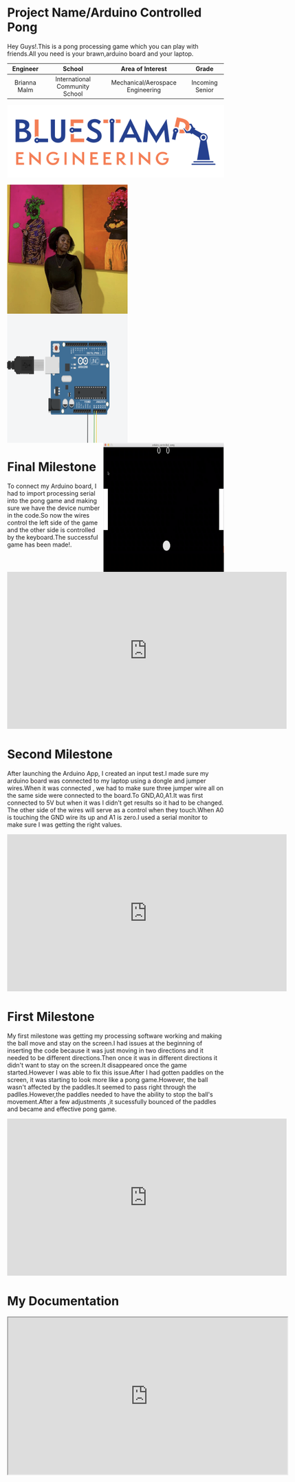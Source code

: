 ﻿# Project Name/Arduino Controlled Pong
Hey Guys!.This is a pong processing game which you can play with friends.All you need is your brawn,arduino board and your laptop.

| **Engineer** | **School** | **Area of Interest** | **Grade** |
|:--:|:--:|:--:|:--:|
| Brianna Malm | International Community School | Mechanical/Aerospace Engineering | Incoming Senior

![Headstone Image](https://raw.githubusercontent.com/BlueStampEng/BSE_Template_Portfolio/de8633f62b5da2234992a0178a6a72fd6df7e7e1/branding/BlueStamp-Logo.svg)

<img src="headshot.png" height="300" width="280" align="left">
<img src="diagram.png" height="300" width="280" align="center">
<img src="pong.png" height="300" width="280" align="right">

# Final Milestone
To connect my Arduino board, I had to import processing serial into the pong game and making sure we have the device number in the code.So now the wires control the left side of the game and the other side is controlled by the keyboard.The successful game has been made!.

<iframe width="650" height="365" src="https://www.youtube.com/embed/FmGTrq9Gdn4" title="YouTube video player" frameborder="0" allow="accelerometer; autoplay; clipboard-write; encrypted-media; gyroscope; picture-in-picture" allowfullscreen></iframe>

# Second Milestone
After launching the Arduino App, I created an input test.I made sure my arduino board was connected to my laptop using a dongle and jumper wires.When it was connected , we had to make sure three jumper wire all on the same side were connected to the board.To GND,A0,A1.It was first connected to 5V but when it was I didn't get results so it had to be changed.
The other side of the wires will serve as a control when they touch.When A0 is touching the GND wire its up and A1 is zero.I used a serial monitor to make sure I was getting the right values.

<iframe width="650" height="365" src="https://www.youtube.com/embed/6sgyN1Y26Gs" title="YouTube video player" frameborder="0" allow="accelerometer; autoplay; clipboard-write; encrypted-media; gyroscope; picture-in-picture" allowfullscreen></iframe>

# First Milestone
  

My first milestone was getting my processing software working and making the ball move and stay on the screen.I had issues at the beginning of inserting the code because it was just moving in two directions and it needed to be different directions.Then once it was in different directions it didn't want to stay on the screen.It disappeared once the game started.However I was able to fix this issue.After I had gotten paddles on the screen, it was starting to look more like a pong game.However, the ball wasn't affected by the paddles.It seemed to pass right through the padlles.However,the paddles needed to have the ability to stop the ball's movement.After a few adjustments ,it  sucessfully bounced of the paddles and became and effective pong game.

<iframe width="650" height="365" src="https://www.youtube.com/embed/bWMObeQ9i6E" title="YouTube video player" frameborder="0" allow="accelerometer; autoplay; clipboard-write; encrypted-media; gyroscope; picture-in-picture" allowfullscreen></iframe>

# My Documentation


<iframe width="650" height="365" src="https://docs.google.com/document/d/e/2PACX-1vRQZ36k_hEATV59LdjxpppWR23OxuJt6o0mAkSHdQAeUr2nPlcf-7S0dFv2pmuDYceUuCyCpAaNdq1M/pub?embedded=true"></iframe>
